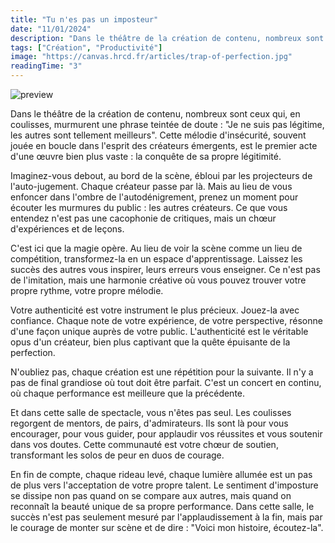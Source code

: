 ```yaml
---
title: "Tu n'es pas un imposteur"
date: "11/01/2024"
description: "Dans le théâtre de la création de contenu, nombreux sont ceux qui, en coulisses, murmurent une phrase teintée de doute : 'Je ne suis pas légitime, les autres sont tellement meilleurs'. Cette mélodie d'insécurité, souvent jouée en boucle dans l'esprit des créateurs émergents, est le premier acte d'une œuvre bien plus vaste : la conquête de sa propre légitimité."
tags: ["Création", "Productivité"]
image: "https://canvas.hrcd.fr/articles/trap-of-perfection.jpg"
readingTime: "3"
---
```


![preview](/articles/trap-of-perfection.jpg)

Dans le théâtre de la création de contenu, nombreux sont ceux qui, en coulisses, murmurent une phrase teintée de doute : "Je ne suis pas légitime, les autres sont tellement meilleurs". Cette mélodie d'insécurité, souvent jouée en boucle dans l'esprit des créateurs émergents, est le premier acte d'une œuvre bien plus vaste : la conquête de sa propre légitimité.

Imaginez-vous debout, au bord de la scène, ébloui par les projecteurs de l'auto-jugement. Chaque créateur passe par là. Mais au lieu de vous enfoncer dans l'ombre de l'autodénigrement, prenez un moment pour écouter les murmures du public : les autres créateurs. Ce que vous entendez n'est pas une cacophonie de critiques, mais un chœur d'expériences et de leçons.

C'est ici que la magie opère. Au lieu de voir la scène comme un lieu de compétition, transformez-la en un espace d'apprentissage. Laissez les succès des autres vous inspirer, leurs erreurs vous enseigner. Ce n'est pas de l'imitation, mais une harmonie créative où vous pouvez trouver votre propre rythme, votre propre mélodie.

Votre authenticité est votre instrument le plus précieux. Jouez-la avec confiance. Chaque note de votre expérience, de votre perspective, résonne d'une façon unique auprès de votre public. L'authenticité est le véritable opus d'un créateur, bien plus captivant que la quête épuisante de la perfection.

N'oubliez pas, chaque création est une répétition pour la suivante. Il n'y a pas de final grandiose où tout doit être parfait. C'est un concert en continu, où chaque performance est meilleure que la précédente.

Et dans cette salle de spectacle, vous n'êtes pas seul. Les coulisses regorgent de mentors, de pairs, d'admirateurs. Ils sont là pour vous encourager, pour vous guider, pour applaudir vos réussites et vous soutenir dans vos doutes. Cette communauté est votre chœur de soutien, transformant les solos de peur en duos de courage.

En fin de compte, chaque rideau levé, chaque lumière allumée est un pas de plus vers l'acceptation de votre propre talent. Le sentiment d'imposture se dissipe non pas quand on se compare aux autres, mais quand on reconnaît la beauté unique de sa propre performance. Dans cette salle, le succès n'est pas seulement mesuré par l'applaudissement à la fin, mais par le courage de monter sur scène et de dire : "Voici mon histoire, écoutez-la".